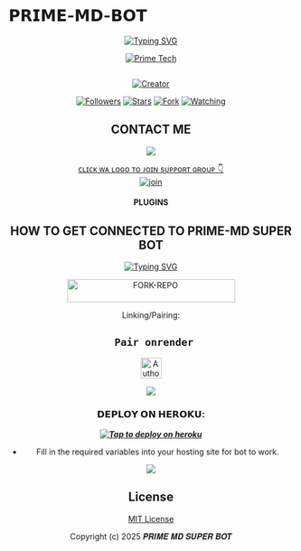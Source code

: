 # 𝗣𝗥𝗜𝗠𝗘-𝗠𝗗-𝗕𝗢𝗧
<div align="center">

[![Typing SVG](https://readme-typing-svg.herokuapp.com?font=Rockstar-ExtraBold&color=blue&lines=𝗧𝗛𝗜𝗦+𝗜𝗦+𝗣𝗥𝗜𝗠𝗘+𝗧𝗘𝗖𝗛+𝗠𝗗+𝗦𝗨𝗣𝗘𝗥+𝗕𝗢𝗧;𝗕𝗬+𝗣𝗿𝗶𝗺𝗲+𝗧𝗲𝗰𝗵𝚔𝚎;𝔸+𝕎ℍ𝔸𝕋𝕊𝔸ℙℙ+𝗠𝗨𝗟𝗧𝗜+𝔻𝔼𝕍𝕀ℂ𝔼+𝔹𝕆𝕋;𝗦𝗰𝗿𝗶𝗽𝘁𝗲𝗱+𝗕𝘆+🅿︎🆁🅸🅼🅴+🆃🅴🅲🅷🇰🇪)](https://git.io/typing-svg)
  </p>

<p align="center">

[![Prime Tech](https://files.catbox.moe/o2ku1n.jpeg?lenght=50width=50)](https://github.com/PRIMETECH-ke)
</p>
<p align="center">
  <a href="#"><img src="http://readme-typing-svg.herokuapp.com?color=fuchsia&center=true&vCenter=true&multiline=false&lines=PRIME+MD+SUPER+WHATSAPP+BOT" alt="">
</p>
<p align="center">
<a href="#"><img title="Creator" src="https://img.shields.io/badge/DEVELOPER-𝑷𝑹𝑰𝑴𝑬_𝑻𝑬𝑪𝑯-pink.svg?style=for-the-badge&logo=github"></a>
</p>
<p align="center">
<a href="https://github.com/PRIMETECH-ke?tab=followers"><img title="Followers" src="https://img.shields.io/github/followers/PRIMETECH-ke?label=Followers&style=social"></a>
<a href="https://github.com/PRIMETECH-ke/PRIME-MD-SUPER-BOT/stargazers/"><img title="Stars" src="https://img.shields.io/github/stars/PRIMETECH-ke/PRIME-MD-SUPER-BOT?&style=social"></a>
<a href="https://github.com/PRIMETECH-ke/PRIME-MD-SUPER-BOT/network/members"><img title="Fork" src="https://img.shields.io/github/forks/PRIMETECH-ke/PRIME-MD-SUPER-BOT?style=social"></a>
<a href="https://github.com/PRIMETECH-ke/PRIME-MD-SUPER-BOT/watchers"><img title="Watching" src="https://img.shields.io/github/watchers/PRIMETECH-ke/PRIME-MD-SUPER-BOT?label=Watching&style=social"></a>
</p>
 

## CONTACT ME

<p align="center">

<a href="https://api.whatsapp.com/send?phone=254741071005&text=Hello+Prime+dev+i+need+your+Help+on...༆"><img src="https://img.shields.io/badge/Contact 𝑷𝑹𝑰𝑴𝑬_𝑻𝑬𝑪𝑯  ༆-teal?style=for-the-badge&logo=whatsapp&logoColor=white" />


ᴄʟɪᴄᴋ ᴡᴀ ʟᴏɢᴏ ᴛᴏ ᴊᴏɪɴ sᴜᴘᴘᴏʀᴛ ɢʀᴏᴜᴘ 👇 
<br> [![join](https://github.com/Alien-alfa/PublicBot/blob/main/wlogo.svg.png)](https://whatsapp.com/channel/0029VaxTo8S7tkj6WyqTSs1p)
  <div align="center"  >
<h4 align="center">PLUGINS</h1>

    
## HOW TO GET CONNECTED TO PRIME-MD SUPER BOT


<div align="center"  >

[![Typing SVG](https://readme-typing-svg.herokuapp.com?font=Rockstar-ExtraBold&color=blue&lines=𝗙𝗢𝗥𝗞+𝗔𝗡𝗗+𝗦𝗧𝗔𝗥+𝗥𝗘𝗣𝗢)](https://git.io/typing-svg)



   <a href="https://github.com/PRIMETECH-ke/PRIME-MD-SUPER-BOT/"><img title="FORK-REPO" src="https://img.shields.io/badge/FORK-REPO-h?color=green&style=for-the-badge&logo=mazda" width="297" height="40.45"/></a></p>
  
Linking/Pairing:
## ` Pair onrender`
<p align="centre">
<a href="https://prime-md-pairing.onrender.com"><img height= "37" title="Author" src="https://img.shields.io/badge/Session-green?style=for-the-badge&logo=render"></a>


</p>

<p align="centre">
  <img src="https://files.catbox.moe/c7ump7.png"lenght=50width=50/> 
</p>

<p/>
            

###  𝗗𝗘𝗣𝗟𝗢𝗬 𝗢𝗡 𝗛𝗘𝗥𝗢𝗞𝗨:


 
 ***[![Tap to deploy on heroku](https://www.herokucdn.com/deploy/button.svg)](https://dashboard.heroku.com/new?button-url=https://github.com/PRIMETECH-ke/PRIME-MD-SUPER-BOT&template=https://github.com/PRIMETECH-ke/PRIME-MD-SUPER-BOT.git)***
 

    

- Fill in the required variables into your hosting site for bot to work.
 </h2>
     


  <p align="center">
  <img src="https://files.catbox.moe/w2mhje.gif" lenght=200width=200/> 
</p>
 



## License

[MIT License]((https://github.com/PRIMETECH-ke/PRIME-MD-SUPER-BOT)/LICENSE)



Copyright (c) 2025  𝑷𝑹𝑰𝑴𝑬 𝑴𝑫 𝑺𝑼𝑷𝑬𝑹 𝑩𝑶𝑻
